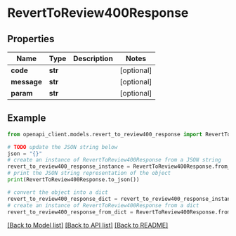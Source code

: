 # RevertToReview400Response


## Properties

Name | Type | Description | Notes
------------ | ------------- | ------------- | -------------
**code** | **str** |  | [optional] 
**message** | **str** |  | [optional] 
**param** | **str** |  | [optional] 

## Example

```python
from openapi_client.models.revert_to_review400_response import RevertToReview400Response

# TODO update the JSON string below
json = "{}"
# create an instance of RevertToReview400Response from a JSON string
revert_to_review400_response_instance = RevertToReview400Response.from_json(json)
# print the JSON string representation of the object
print(RevertToReview400Response.to_json())

# convert the object into a dict
revert_to_review400_response_dict = revert_to_review400_response_instance.to_dict()
# create an instance of RevertToReview400Response from a dict
revert_to_review400_response_from_dict = RevertToReview400Response.from_dict(revert_to_review400_response_dict)
```
[[Back to Model list]](../README.md#documentation-for-models) [[Back to API list]](../README.md#documentation-for-api-endpoints) [[Back to README]](../README.md)


